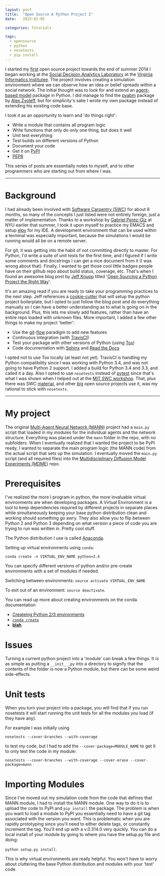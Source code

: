 ```yaml
---
layout: post
title:  "Open Source A Python Project I"
date:   2015-02-05

categories: Tutorials

tags:
  - opensource
  - python
  - nosetests
  - pip install
---
```


I started my [first](https://github.com/chendaniely/multi-agent-neural-network)
open source project towards the end of summer 2014 I began working
at the [Social Decision Analytics Laboratory](http://vbi.vt.edu/sdal) at
the [Virginia Informatics Institutee](http://www.vbi.vt.edu/).
The project involves creating a simulation environment where we can observe how an idea or
belief spreads within a social network.  The initial thought was to look for and extend
an [agent-based model]() package in Python.  I did manage to find the
[pyabm](https://github.com/azvoleff/pyabm) package
by [Alex Zvoleff](http://azvoleff.com/), but for simplicity's sake I wrote
my own package instead of extending his existing code base.

I took it as an opportunity to learn and 'do things right':

- Write a module that contains all program logic
- Write functions that only do only one thing, but does it well
- Unit test everything
- Test builds on different versions of Python
- Document your code
- Get it on [PyPI](https://pypi.python.org/pypi)
- [PEP8](https://www.python.org/dev/peps/pep-0008/)

This series of posts are essentially notes to myself, and to other programmers
who are starting out from where I was.

<hr>

# Background

I had already been involved with [Software Carpentry (SWC)](http://software-carpentry.org/)
for about 8 months,
so many of the concepts I just listed were not entirely foreign, just a matter
of implementation.  Thanks to a workshop by [Gabriel Perez-Giz](http://www.ccpp.nyu.edu/gabriel_perez-giz.html)
at NYU earlier that summer,
I took it upon myself to practice my EMACS and setup [elpy](https://github.com/jorgenschaefer/elpy) for my IDE.
A development environment that can be used within a terminal was especially important, because
the simulations I would be running would all be on a remote server.

For git, it was getting into the habit of not committing directly to master.
For Python, I'd write a suite of unit tests for the first time, and I figured
if I write some comments and docstrings I can get a nice document from it (I was wrong about that).
Finally, I wanted to get those cool little badges people have on their github repo
about build status, coverage, etc.  That's when I found an awesome blog post
by [Jeff Knupp](http://www.jeffknupp.com/) titled 
'[Open Sourcing a Python Project the Right Way](http://www.jeffknupp.com/blog/2013/08/16/open-sourcing-a-python-project-the-right-way/)'.

It's an amazing read if you are ready to take your programming practices to the next step.
Jeff references a [cookie-cutter](https://github.com/audreyr/cookiecutter-pypackage)
that will setup the python project boilerplate, but I
opted to just follow the blog post and do everything manually so I can have a better
understanding as to what is going on in the background.  Plus, this lets me slowly add features,
rather than have an entire repo loaded with unknown files.  More important, I added a few other
things to make my project 'better':

- Use the [git](https://www.atlassian.com/git/tutorials/comparing-workflows/centralized-workflow)-[flow](http://nvie.com/posts/a-successful-git-branching-model/)
paradigm to add new features
- Continuous integration (with [TravisCI](https://travis-ci.org/recent))
- Test your package with other versions of Python (using [Tox](https://tox.readthedocs.org/en/latest/))
- Code documentation with [Sphinx](http://sphinx-doc.org/) and [Read the Docs](https://readthedocs.org/)

I opted not to use Tox locally (at least not yet).
TravisCI is handling my Python compatibility since I was working with Python 3.4, and was not going to
have Python 2 support.  I added a build for Python 3.4 and 3.3, and called it a day.
Also I opted to use `nosetests` instead of [pytest](http://pytest.org/latest/)
since that's what I was shown when I
helped out at the [MIT SWC workshop](http://geocarpentry.github.io/2014-01-30-mit/).
That, plus there was
SWC [material](http://software-carpentry.org/v4/test/index.html),
and other [big](https://github.com/numpy/numpy)
open source projects use it, was my rational to stick with `nosetests`.

<hr>

# My project

The original
[Multi-Agent Neural Network (MANN)](https://github.com/chendaniely/multi-agent-neural-network)
project had a `main.py` script that
loaded in my modules for the individual agents and the network structure.
Everything was placed under the `mann` folder in the repo, with no subfolders.
When I eventually realized that I wanted the project to be PyPI ready, I wanted
to separate the main program logic (the MANN code) from the actual script that
sets up the simulation.  I eventually moved the `main.py` script (and all required files)
into the
[Multidisciplinary Diffusion Model Experiments (MDME)](https://github.com/chendaniely/multidisciplinary-diffusion-model-experiments)
repo.

# Prerequisites

I've realized the more I program in python, the more invaluable
virtual environments
are when developing packages.  A Virtual Environment is a tool to keep
dependencies required by different projects in separate places while simultaneously
keeping your base python distribution clean and working should something go awry.
They also allow you to flip between Python 2 and Python 3 depending on what
version a piece of code you are trying to run was written in.  Pretty cool stuff.

The Python distribution I use is called [Anaconda]().

Setting up virtual environments using `conda`:

`conda create -n VIRTUAL_ENV_NAME python=3.4`

You can specify different versions of python and/or pre-create environments
with a set of modules if needed.

Switching between environments: `source activate VIRTUAL_ENV_NAME`

To exit out of an environment: `source deactivate`.

You can read up more about creating environments on the conda documentation

- [Createing Python 2/3 environments](http://conda.pydata.org/docs/intro.html#creating-python-3-4-or-python-2-6-environments)
- [`conda create`](http://conda.pydata.org/docs/examples/create.html)
- [__________blah__________]()

# Issues
Turning a current python project into a 'module' can break a few things.
It is as simple as putting a `__init__.py` into a directory to signify that the
contents of the folder is now a Python module, but there can be some weird
side-effects.

# Unit tests

When you turn your project into a package, you will find that if you run nosetests
it will start running the unit tests for all the modules you load (if they have any).

For example I was initially using

`nosetests --cover-branches --with-coverage`

to test my code, but I had to add the `--cover-package=MODULE_NAME` to get it
to only test the code in my module:

`nosetests --cover-branches --with-coverage --cover-erase --cover-package=mann`

# Importing Modules
Since I've moved out my simulation code from the code that defines that MANN
module, I had to install the MANN module.  One way to do it is to upload the
code to PyPI and `pip install` the package.  The problem is when you want to
load a module to PyPI you essentially need to have a git tag associated with
the version you want.  This is problematic when you are rapidly prototyping
since you'll need to either delete tags, or constantly increment the tag.
You'll end up with a v.0.314.0 very quickly.  You can do a local install
of your module by going to where you have the setup.py file and doing:

`python setup.py install`.

This is why virtual environments are really helpful.
You won't have to worry about cluttering the base Python distribution and
modules with your 'test' code.